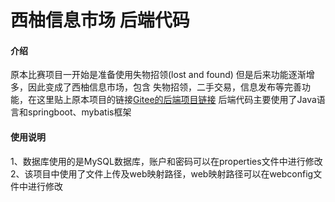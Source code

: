 # 西柚信息市场 后端代码

#### 介绍
原本比赛项目一开始是准备使用失物招领(lost and found) 但是后来功能逐渐增多，因此变成了西柚信息市场，包含 失物招领，二手交易，信息发布等完善功能，在这里贴上原本项目的链接[Gitee的后端项目链接](https://gitee.com/Serio/school_active/tree/theBackSystem)
后端代码主要使用了Java语言和springboot、mybatis框架
 

#### 使用说明
1、数据库使用的是MySQL数据库，账户和密码可以在properties文件中进行修改
2、该项目中使用了文件上传及web映射路径，web映射路径可以在webconfig文件中进行修改

